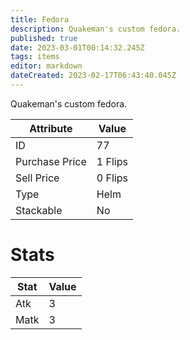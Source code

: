 ```yaml
---
title: Fedora
description: Quakeman's custom fedora.
published: true
date: 2023-03-01T00:14:32.245Z
tags: items
editor: markdown
dateCreated: 2023-02-17T06:43:40.045Z
---
```


Quakeman's custom fedora.

|Attribute|Value|
|-|-|
|ID|77|
|Purchase Price|1 Flips|
|Sell Price|0 Flips|
|Type|Helm|
|Stackable|No|

# Stats
|Stat|Value|
|-|-|
|Atk|3|
|Matk|3|
